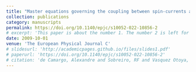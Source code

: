 ```yaml
---
title: "Master equations governing the coupling between spin-currents and gravity"
collection: publications
category: manuscripts
permalink: https://doi.org/10.1140/epjc/s10052-022-10856-2
# excerpt: 'This paper is about the number 1. The number 2 is left for future work.'
date: 2009-10-01
venue: 'The European Physical Journal C'
# slidesurl: 'http://academicpages.github.io/files/slides1.pdf'
# paperurl: 'https://doi.org/10.1140/epjc/s10052-022-10856-2'
# citation: 'de Camargo, Alexandre and Sobreiro, RF and Vasquez Otoya, Víctor José. (2022) &quot;Master equations governing the coupling between spin-currents and gravity.&quot; <i>The European Physical Journal C</i>. 1(1).'
---
```


<!-- The contents above will be part of a list of publications, if the user clicks the link for the publication than the contents of section will be rendered as a full page, allowing you to provide more information about the paper for the reader. When publications are displayed as a single page, the contents of the above "citation" field will automatically be included below this section in a smaller font. -->